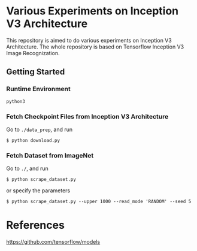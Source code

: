 # Various Experiments on Inception V3 Architecture

This repository is aimed to do various experiments on Inception V3 Architecture. The whole repository is based on Tensorflow Inception V3 Image Recognization.

## Getting Started

### Runtime Environment

```
python3
```

### Fetch Checkpoint Files from Inception V3 Architecture

Go to ```./data_prep```, and run

```
$ python download.py
```

### Fetch Dataset from ImageNet

Go to ```./```, and run 

```
$ python scrape_dataset.py
```

or specify the parameters

```
$ python scrape_dataset.py --upper 1000 --read_mode 'RANDOM' --seed 5
```

# References
https://github.com/tensorflow/models